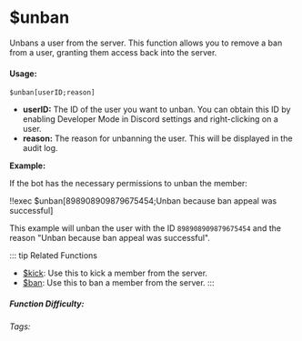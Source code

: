 # $unban

Unbans a user from the server. This function allows you to remove a ban from a user, granting them access back into the server.

#### Usage:

`$unban[userID;reason]`

*   **userID:** The ID of the user you want to unban. You can obtain this ID by enabling Developer Mode in Discord settings and right-clicking on a user.
*   **reason:** The reason for unbanning the user. This will be displayed in the audit log.

**Example:**

If the bot has the necessary permissions to unban the member:

<discord-messages>
	<discord-message :bot="false" role-color="#ffcc9a" author="Discord Moderator">
		!!exec $unban[898908909879675454;Unban because ban appeal was successful]
	</discord-message>
</discord-messages>

This example will unban the user with the ID `898908909879675454` and the reason "Unban because ban appeal was successful".

::: tip Related Functions
*   [$kick](../Member/kick.md): Use this to kick a member from the server.
*   [$ban](../Member/ban.md): Use this to ban a member from the server.
:::

##### Function Difficulty: <Badge type="warning" text="Medium" vertical="middle" />

###### Tags: <Badge type="tip" text="unban" vertical="middle" /> <Badge type="tip" text="unpunish" vertical="middle" /> <Badge type="tip" text="member" vertical="middle" /> <Badge type="tip" text="moderation" vertical="middle" /> <Badge type="tip" text="moderator" vertical="middle" />